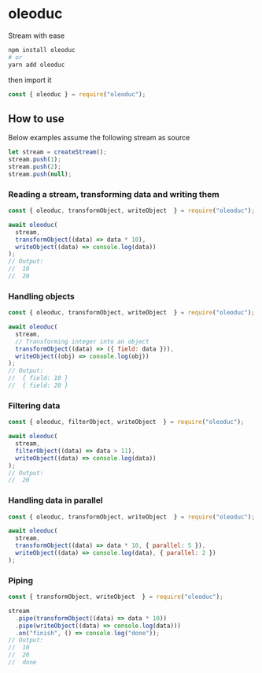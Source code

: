 # oleoduc
Stream with ease

```sh
npm install oleoduc
# or
yarn add oleoduc
```
then import it

```js
const { oleoduc } = require("oleoduc");
```
## How to use

Below examples assume the following stream as source

```js
let stream = createStream();
stream.push(1);
stream.push(2);
stream.push(null);
```

### Reading a stream, transforming data and writing them

```js
const { oleoduc, transformObject, writeObject  } = require("oleoduc");

await oleoduc(
  stream,
  transformObject((data) => data * 10),
  writeObject((data) => console.log(data))
);
// Output:
//  10
//  20
```

### Handling objects

```js
const { oleoduc, transformObject, writeObject  } = require("oleoduc");

await oleoduc(
  stream,
  // Transforming integer into an object
  transformObject((data) => ({ field: data })),
  writeObject((obj) => console.log(obj))
);
// Output:
//  { field: 10 }
//  { field: 20 }
```

### Filtering data

```js
const { oleoduc, filterObject, writeObject  } = require("oleoduc");

await oleoduc(
  stream,
  filterObject((data) => data > 11),
  writeObject((data) => console.log(data))
);
// Output:
//  20
```

### Handling data in parallel

```js
const { oleoduc, transformObject, writeObject  } = require("oleoduc");

await oleoduc(
  stream,
  transformObject((data) => data * 10, { parallel: 5 }),
  writeObject((data) => console.log(data), { parallel: 2 })
);
```

### Piping

```js
const { transformObject, writeObject  } = require("oleoduc");

stream
  .pipe(transformObject((data) => data * 10))
  .pipe(writeObject((data) => console.log(data)))
  .on("finish", () => console.log("done"));
// Output:
//  10
//  20
//  done
```
